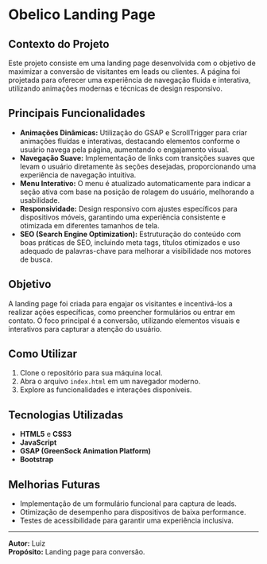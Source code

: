 # Obelico Landing Page

## Contexto do Projeto

Este projeto consiste em uma landing page desenvolvida com o objetivo de maximizar a conversão de visitantes em leads ou clientes. A página foi projetada para oferecer uma experiência de navegação fluida e interativa, utilizando animações modernas e técnicas de design responsivo.

## Principais Funcionalidades

- **Animações Dinâmicas:** Utilização do GSAP e ScrollTrigger para criar animações fluídas e interativas, destacando elementos conforme o usuário navega pela página, aumentando o engajamento visual.
- **Navegação Suave:** Implementação de links com transições suaves que levam o usuário diretamente às seções desejadas, proporcionando uma experiência de navegação intuitiva.
- **Menu Interativo:** O menu é atualizado automaticamente para indicar a seção ativa com base na posição de rolagem do usuário, melhorando a usabilidade.
- **Responsividade:** Design responsivo com ajustes específicos para dispositivos móveis, garantindo uma experiência consistente e otimizada em diferentes tamanhos de tela.
- **SEO (Search Engine Optimization):** Estruturação do conteúdo com boas práticas de SEO, incluindo meta tags, títulos otimizados e uso adequado de palavras-chave para melhorar a visibilidade nos motores de busca.

## Objetivo

A landing page foi criada para engajar os visitantes e incentivá-los a realizar ações específicas, como preencher formulários ou entrar em contato. O foco principal é a conversão, utilizando elementos visuais e interativos para capturar a atenção do usuário.

## Como Utilizar

1. Clone o repositório para sua máquina local.
2. Abra o arquivo `index.html` em um navegador moderno.
3. Explore as funcionalidades e interações disponíveis.

## Tecnologias Utilizadas

- **HTML5** e **CSS3**
- **JavaScript**
- **GSAP (GreenSock Animation Platform)**
- **Bootstrap**

## Melhorias Futuras

- Implementação de um formulário funcional para captura de leads.
- Otimização de desempenho para dispositivos de baixa performance.
- Testes de acessibilidade para garantir uma experiência inclusiva.

---
**Autor:** Luiz  
**Propósito:** Landing page para conversão.
